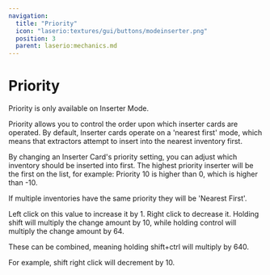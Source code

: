 ```yaml
---
navigation:
  title: "Priority"
  icon: "laserio:textures/gui/buttons/modeinserter.png"
  position: 3
  parent: laserio:mechanics.md
---
```


# Priority

Priority is only available on Inserter Mode.

Priority allows you to control the order upon which inserter cards are operated. By default, Inserter cards operate on a 'nearest first' mode, which means that extractors attempt to insert into the nearest inventory first.

By changing an Inserter Card's priority setting, you can adjust which inventory should be inserted into first. The highest priority inserter will be the first on the list, for example: Priority 10 is higher than 0, which is higher than -10. 

If multiple inventories have the same priority they will be 'Nearest First'.

Left click on this value to increase it by 1. Right click to decrease it. Holding shift will multiply the change amount by 10, while holding control will multiply the change amount by 64.

These can be combined, meaning holding shift+ctrl will multiply by 640.

For example, shift right click will decrement by 10.

